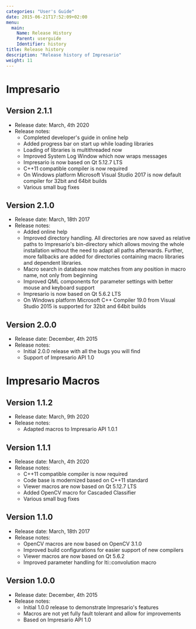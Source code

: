 ```yaml
---
categories: "User's Guide"
date: 2015-06-21T17:52:09+02:00
menu:
  main:
    Name: Release History
    Parent: userguide
    Identifier: history
title: Release history
description: "Release history of Impresario"
weight: 11
---
```


# Impresario

## Version 2.1.1
* Release date: March, 4th 2020
* Release notes:
  - Completed developer's guide in online help
  - Added progress bar on start up while loading libraries
  - Loading of libraries is multithreaded now
  - Improved System Log Window which now wraps messages
  - Impresario is now based on Qt 5.12.7 LTS 
  - C++11 compatible compiler is now required
  - On Windows platform Microsoft Visual Studio 2017 is now default compiler for 32bit and 64bit builds
  - Various small bug fixes

## Version 2.1.0
* Release date: March, 18th 2017
* Release notes:
  - Added online help
  - Improved directory handling. All directories are now saved as
    relative paths to Impresario's bin-directory which allows moving
    the whole installation without the need to adapt all paths afterwards. Further, more
    fallbacks are added for directories containing macro libraries and dependent libraries.
  - Macro search in database now matches from any position in macro name, not only from beginning
  - Improved QML components for parameter settings with better mouse and keyboard support
  - Impresario is now based on Qt 5.6.2 LTS
  - On Windows platform Microsoft C++ Compiler 19.0 from Visual Studio 2015 is supported for 32bit and 64bit builds

## Version 2.0.0
* Release date: December, 4th 2015
* Release notes:
  - Initial 2.0.0 release with all the bugs you will find
  - Support of Impresario API 1.0
    
# Impresario Macros

## Version 1.1.2
* Release date: March, 9th 2020
* Release notes:
  - Adapted macros to Impresario API 1.0.1

## Version 1.1.1
* Release date: March, 4th 2020
* Release notes:
  - C++11 compatible compiler is now required
  - Code base is modernized based on C++11 standard
  - Viewer macros are now based on Qt 5.12.7 LTS
  - Added OpenCV macro for Cascaded Classifier
  - Various small bug fixes

## Version 1.1.0
* Release date: March, 18th 2017
* Release notes:
  - OpenCV macros are now based on OpenCV 3.1.0
  - Improved build configurations for easier support of new compilers
  - Viewer macros are now based on Qt 5.6.2
  - Improved parameter handling for lti::convolution macro

## Version 1.0.0
* Release date: December, 4th 2015
* Release notes:
  - Initial 1.0.0 release to demonstrate Impresario's features
  - Macros are not yet fully fault tolerant and allow for improvements
  - Based on Impresario API 1.0
  
  
